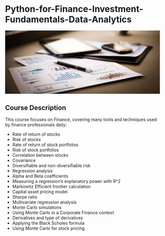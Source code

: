 # Python-for-Finance-Investment-Fundamentals-Data-Analytics


!['image'](./background.jpg)

## Course Description

This course focuses on Finance, covering many tools and techniques used by finance professionals daily:  

* Rate of return of stocks  
* Risk of stocks  
* Rate of return of stock portfolios  
* Risk of stock portfolios  
* Correlation between stocks  
* Covariance  
* Diversifiable and non-diversifiable risk  
* Regression analysis  
* Alpha and Beta coefficients  
* Measuring a regression’s explanatory power with R^2  
* Markowitz Efficient frontier calculation  
* Capital asset pricing model  
* Sharpe ratio  
* Multivariate regression analysis  
* Monte Carlo simulations  
* Using Monte Carlo in a Corporate Finance context  
* Derivatives and type of derivatives  
* Applying the Black Scholes formula  
* Using Monte Carlo for stock pricing